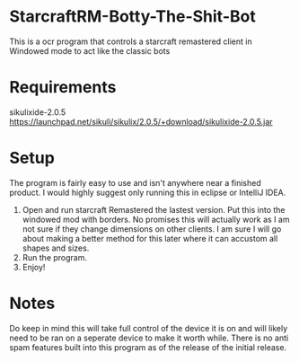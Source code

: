 # StarcraftRM-Botty-The-Shit-Bot
This is a ocr program that controls a starcraft remastered client in Windowed mode to act like the classic bots

# Requirements
sikulixide-2.0.5
https://launchpad.net/sikuli/sikulix/2.0.5/+download/sikulixide-2.0.5.jar

# Setup
The program is fairly easy to use and isn't anywhere near a finished product.
I would highly suggest only running this in eclipse or IntelliJ IDEA.

1. Open and run starcraft Remastered the lastest version. Put this into the windowed mod with borders. No promises this will actually work as I am not sure if they change dimensions on other clients. I am sure I will go about making a better method for this later where it can accustom all shapes and sizes.
2. Run the program.
3. Enjoy!

# Notes
Do keep in mind this will take full control of the device it is on and will likely need to be ran on a seperate device to make it worth while.
There is no anti spam features built into this program as of the release of the initial release.
